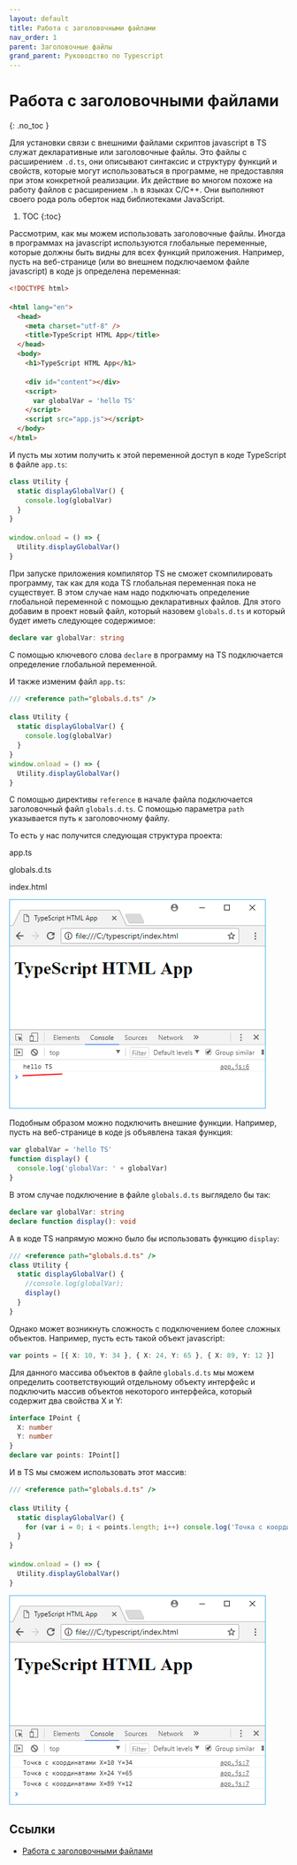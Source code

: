 ```yaml
---
layout: default
title: Работа с заголовочными файлами
nav_order: 1
parent: Заголовочные файлы
grand_parent: Руководство по Typescript
---
```


<!-- prettier-ignore-start -->
# Работа с заголовочными файлами
{: .no_toc }
<!-- prettier-ignore-end -->

Для установки связи с внешними файлами скриптов javascript в TS служат декларативные или заголовочные файлы. Это файлы с расширением `.d.ts`, они описывают синтаксис и структуру функций и свойств, которые могут использоваться в программе, не предоставляя при этом конкретной реализации. Их действие во многом похоже на работу файлов с расширением `.h` в языках C/C++. Они выполняют своего рода роль оберток над библиотеками JavaScript.

<!-- prettier-ignore -->
1. TOC
{:toc}

Рассмотрим, как мы можем использовать заголовочные файлы. Иногда в программах на javascript используются глобальные переменные, которые должны быть видны для всех функций приложения. Например, пусть на веб-странице (или во внешнем подключаемом файле javascript) в коде js определена переменная:

```html
<!DOCTYPE html>

<html lang="en">
  <head>
    <meta charset="utf-8" />
    <title>TypeScript HTML App</title>
  </head>
  <body>
    <h1>TypeScript HTML App</h1>

    <div id="content"></div>
    <script>
      var globalVar = 'hello TS'
    </script>
    <script src="app.js"></script>
  </body>
</html>
```

И пусть мы хотим получить к этой переменной доступ в коде TypeScript в файле `app.ts`:

```typescript
class Utility {
  static displayGlobalVar() {
    console.log(globalVar)
  }
}

window.onload = () => {
  Utility.displayGlobalVar()
}
```

При запуске приложения компилятор TS не сможет скомпилировать программу, так как для кода TS глобальная переменная пока не существует. В этом случае нам надо подключать определение глобальной переменной с помощью декларативных файлов. Для этого добавим в проект новый файл, который назовем `globals.d.ts` и который будет иметь следующее содержимое:

```typescript
declare var globalVar: string
```

С помощью ключевого слова `declare` в программу на TS подключается определение глобальной переменной.

И также изменим файл `app.ts`:

```typescript
/// <reference path="globals.d.ts" />

class Utility {
  static displayGlobalVar() {
    console.log(globalVar)
  }
}
window.onload = () => {
  Utility.displayGlobalVar()
}
```

С помощью директивы `reference` в начале файла подключается заголовочный файл `globals.d.ts`. С помощью параметра `path` указывается путь к заголовочному файлу.

То есть у нас получится следующая структура проекта:

app.ts

globals.d.ts

index.html

![Заголовочные файлы в TypeScript](dts-1-1.png)

Подобным образом можно подключить внешние функции. Например, пусть на веб-странице в коде js объявлена такая функция:

```typescript
var globalVar = 'hello TS'
function display() {
  console.log('globalVar: ' + globalVar)
}
```

В этом случае подключение в файле `globals.d.ts` выглядело бы так:

```typescript
declare var globalVar: string
declare function display(): void
```

А в коде TS напрямую можно было бы использовать функцию `display`:

```typescript
/// <reference path="globals.d.ts" />
class Utility {
  static displayGlobalVar() {
    //console.log(globalVar);
    display()
  }
}
```

Однако может возникнуть сложность с подключением более сложных объектов. Например, пусть есть такой объект javascript:

```typescript
var points = [{ X: 10, Y: 34 }, { X: 24, Y: 65 }, { X: 89, Y: 12 }]
```

Для данного массива объектов в файле `globals.d.ts` мы можем определить соответствующий отдельному объекту интерфейс и подключить массив объектов некоторого интерфейса, который содержит два свойства X и Y:

```typescript
interface IPoint {
  X: number
  Y: number
}
declare var points: IPoint[]
```

И в TS мы сможем использовать этот массив:

```typescript
/// <reference path="globals.d.ts" />

class Utility {
  static displayGlobalVar() {
    for (var i = 0; i < points.length; i++) console.log('Точка с координатами X=' + points[i].X + ' Y=' + points[i].Y)
  }
}

window.onload = () => {
  Utility.displayGlobalVar()
}
```

![Heding typings in TypeScript](dts-1-2.png)

## Ссылки

- [Работа с заголовочными файлами](https://metanit.com/web/typescript/4.1.php)
